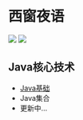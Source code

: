 # 西窗夜语

<div>
    <a href="https://github.com/ryq12001/xcyeyu"> <img src="https://img.shields.io/badge/GitHub-xcyeyu-blue"></a>
    <a href="https://gitee.com/ryq94/xcyeyu"> <img src="https://img.shields.io/badge/Gitee-xcyeyu-red"></a>
</div>

## Java核心技术
- [Java基础](./Java核心技术/Java基础.md)
- Java集合
- 更新中...




